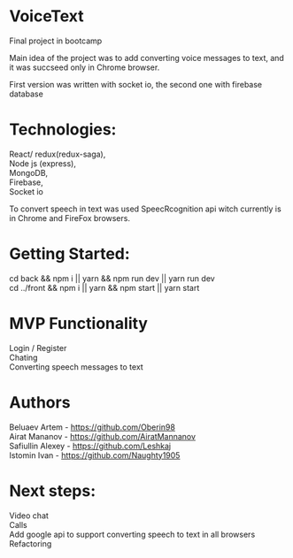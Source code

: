 # VoiceText
Final project in bootcamp

Main idea of the project was to add converting voice messages to text, and it was succseed only in Chrome browser.

First version was written with socket io, the second one with firebase database

# Technologies:

React/ redux(redux-saga), </br>
  Node js (express), </br>
  MongoDB, </br>
  Firebase, </br>
  Socket io </br>

To convert speech in text was used SpeecRcognition api witch currently is in Chrome and FireFox browsers.

# Getting Started:
  cd back && npm i || yarn && npm run dev || yarn run dev </br>
  cd ../front && npm i || yarn && npm start || yarn start </br>

# MVP Functionality
  Login / Register </br>
  Chating </br>
  Converting speech messages to text </br>

# Authors
  Beluaev Artem - https://github.com/Oberin98 </br>
  Airat Mananov - https://github.com/AiratMannanov </br>
  Safiullin Alexey - https://github.com/Leshkaj </br>
  Istomin Ivan - https://github.com/Naughty1905 </br>

# Next steps:
 Video chat </br>
 Calls </br>
 Add google api to support converting speech to text in all browsers </br>
 Refactoring </br>
 
 
